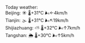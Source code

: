 Today weather:  
Beijing: ☀️   🌡️+31°C 🌬️←4km/h  
Tianjin: 🌫  🌡️+31°C 🌬️↖19km/h  
Shijiazhuang: ⛅️  🌡️+32°C 🌬️↑7km/h  
Tangshan: 🌦   🌡️+30°C 🌬️↑5km/h  
